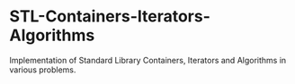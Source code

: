 
# STL-Containers-Iterators-Algorithms

Implementation of Standard Library Containers, Iterators and Algorithms in various problems.
